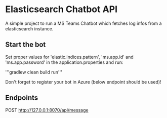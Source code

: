 # Elasticsearch Chatbot API

A simple project to run a MS Teams Chatbot which fetches log infos from a elasticsearch instance.

## Start the bot

Set proper values for 'elastic.indices.pattern', 'ms.app.id' and 'ms.app.password' in the application.properties and run:

'''gradlew clean build run'''

Don't forget to register your bot in Azure (below endpoint should be used)! 

## Endpoints

POST http://127.0.0.1:8070/api/message